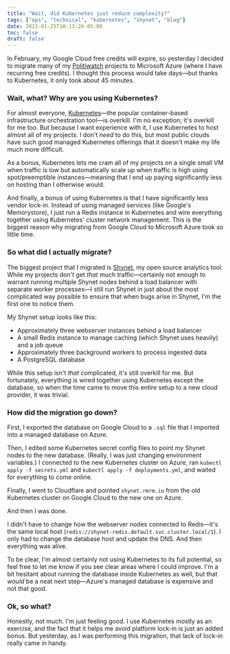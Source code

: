 ```yaml
---
title: "Wait, did Kubernetes just reduce complexity?"
tags: ["ops", "technical", "kubernetes", "shynet", "blag"]
date: 2021-01-25T10:13:26-05:00
toc: false
draft: false
---
```


In February, my Google Cloud free credits will expire, so yesterday I decided to migrate many of my [Politiwatch](https://politiwatch.org) projects to Microsoft Azure (where I have recurring free credits). I thought this process would take days—but thanks to Kubernetes, it only took about 45 minutes.

### Wait, what? Why are you using Kubernetes?

For almost everyone, [Kubernetes](https://kubernetes.io)—the popular container-based infrastructure orchestration tool—is overkill. I'm no exception; it's overkill for me too. But because I want experience with it, I use Kubernetes to host almost all of my projects. I don't _need_ to do this, but most public clouds have such good managed Kubernetes offerings that it doesn't make my life much more difficult.

As a bonus, Kubernetes lets me cram all of my projects on a single small VM when traffic is low but automatically scale up when traffic is high using spot/preemptible instances—meaning that I end up paying significantly less on hosting than I otherwise would.

And finally, a bonus of using Kubernetes is that I have significantly less vendor lock-in. Instead of using managed services (like Google's Memorystore), I just run a Redis instance in Kubernetes and wire everything together using Kubernetes' cluster network management. This is the biggest reason why migrating from Google Cloud to Microsoft Azure took so little time.

### So what did I actually migrate?

The biggest project that I migrated is [Shynet](https://github.com/milesmcc/shynet), my open source analytics tool. While my projects don't get _that_ much traffic—certainly not enough to warrant running multiple Shynet nodes behind a load balancer with separate worker processes—I still run Shynet in just about the most complicated way possible to ensure that when bugs arise in Shynet, I'm the first one to notice them.

My Shynet setup looks like this:

* Approximately three webserver instances behind a load balancer
* A small Redis instance to manage caching (which Shynet uses heavily) and a job queue
* Approximately three background workers to process ingested data
* A PostgreSQL database

While this setup isn't _that_ complicated, it's still overkill for me. But fortunately, everything is wired together using Kubernetes except the database, so when the time came to move this entire setup to a new cloud provider, it was trivial.

### How did the migration go down?

First, I exported the database on Google Cloud to a `.sql` file that I imported into a managed database on Azure.

Then, I edited some Kubernetes secret config files to point my Shynet nodes to the new database. (Really, I was just changing environment variables.) I connected to the new Kubernetes cluster on Azure, ran `kubectl apply -f secrets.yml` and `kubectl apply -f deployments.yml`, and waited for everything to come online.

Finally, I went to Cloudflare and pointed `shynet.rmrm.io` from the old Kubernetes cluster on Google Cloud to the new one on Azure.

And then I was done.

I didn't have to change how the webserver nodes connected to Redis—it's the same local host (`redis://shynet-redis.default.svc.cluster.local/1`). I only had to change the database host and update the DNS. And then everything was alive.

To be clear, I'm almost certainly not using Kubernetes to its full potential, so feel free to let me know if you see clear areas where I could improve. I'm a bit hesitant about running the database inside Kubernetes as well, but that _would_ be a neat next step—Azure's managed database is expensive and not that good.

### Ok, so what?

Honestly, not much. I'm just feeling good. I use Kubernetes mostly as an exercise, and the fact that it helps me avoid platform lock-in is just an added bonus. But yesterday, as I was performing this migration, that lack of lock-in really came in handy.